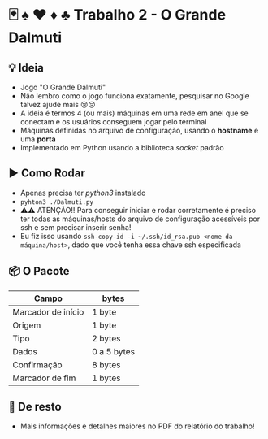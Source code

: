 # 🃏 ♠️ ♥️ ♦️ ♣️ Trabalho 2 - O Grande Dalmuti

## 💡 Ideia

* Jogo "O Grande Dalmuti"
* Não lembro como o jogo funciona exatamente, pesquisar no Google talvez ajude mais 😢😢
* A ideia é termos 4 (ou mais) máquinas em uma rede em anel que se conectam e os usuários conseguem jogar pelo terminal
* Máquinas definidas no arquivo de configuração, usando o **hostname** e uma **porta**
* Implementado em Python usando a biblioteca *socket* padrão

## ▶️ Como Rodar

* Apenas precisa ter *python3* instalado
* `pyhton3 ./Dalmuti.py`
* ⚠️⚠️ ATENÇÃO!! Para conseguir iniciar e rodar corretamente é preciso ter todas as máquinas/hosts do arquivo de configuração acessíveis por ssh e sem precisar inserir senha!
* Eu fiz isso usando `ssh-copy-id -i ~/.ssh/id_rsa.pub <nome da máquina/host>`, dado que você tenha essa chave ssh especificada

## 📦 O Pacote

| Campo              |    bytes    |
|--------------------|-------------|
| Marcador de início | 1 byte      |
| Origem             | 1 byte      | 
| Tipo               | 2 bytes     |
| Dados              | 0 a 5 bytes | 
| Confirmação        | 8 bytes     | 
| Marcador de fim    | 1 bytes     | 

## 🤔 De resto
* Mais informações e detalhes maiores no PDF do relatório do trabalho!